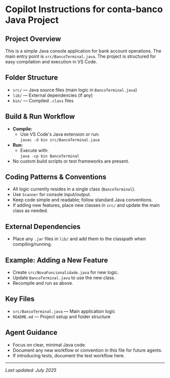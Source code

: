 # Copilot Instructions for conta-banco Java Project

## Project Overview
This is a simple Java console application for bank account operations. The main entry point is `src/BancoTerminal.java`. The project is structured for easy compilation and execution in VS Code.

## Folder Structure
- `src/` — Java source files (main logic in `BancoTerminal.java`)
- `lib/` — External dependencies (if any)
- `bin/` — Compiled `.class` files

## Build & Run Workflow
- **Compile:**
  - Use VS Code's Java extension or run:  
    `javac -d bin src/BancoTerminal.java`
- **Run:**
  - Execute with:  
    `java -cp bin BancoTerminal`
- No custom build scripts or test frameworks are present.

## Coding Patterns & Conventions
- All logic currently resides in a single class (`BancoTerminal`).
- Use `Scanner` for console input/output.
- Keep code simple and readable; follow standard Java conventions.
- If adding new features, place new classes in `src/` and update the main class as needed.

## External Dependencies
- Place any `.jar` files in `lib/` and add them to the classpath when compiling/running.

## Example: Adding a New Feature
- Create `src/NovaFuncionalidade.java` for new logic.
- Update `BancoTerminal.java` to use the new class.
- Recompile and run as above.

## Key Files
- `src/BancoTerminal.java` — Main application logic
- `README.md` — Project setup and folder structure

## Agent Guidance
- Focus on clear, minimal Java code.
- Document any new workflow or convention in this file for future agents.
- If introducing tests, document the test workflow here.

---
_Last updated: July 2025_
